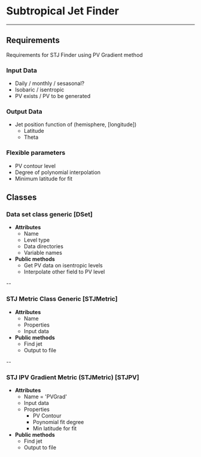 # Subtropical Jet Finder
---

## Requirements
Requirements for STJ Finder using PV Gradient method

### Input Data
- Daily / monthly / sesasonal?
- Isobaric / isentropic
- PV exists / PV to be generated

### Output Data
- Jet position function of (hemisphere, [longitude])
    - Latitude
    - Theta

### Flexible parameters
- PV contour level
- Degree of polynomial interpolation
- Minimum latitude for fit


## Classes
### Data set class generic [DSet]
- **Attributes**
    - Name
    - Level type
    - Data directories
    - Variable names
- **Public methods**
    - Get PV data on isentropic levels
    - Interpolate other field to PV level

--
### STJ Metric Class Generic [STJMetric]
- **Attributes**
    - Name
    - Properties
    - Input data
- **Public methods**
    - Find jet
    - Output to file

--
### STJ IPV Gradient Metric (STJMetric) [STJPV]
- **Attributes**
    - Name = 'PVGrad'
    - Input data
    - Properties
        - PV Contour
        - Poynomial fit degree
        - Min latitude for fit
- **Public methods**
    - Find jet
    - Output to file